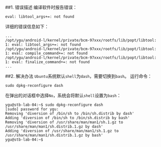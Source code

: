 ##1. 错误描述
编译软件时报告错误：
```
eval: libtool_args+=: not found
```

详细的错误信息如下：
```shell
...
/opt/ygu/android-l/kernel/private/bcm-97xxx/rootfs/lib/popt/libtool: 1: eval: libtool_args+=: not found
/opt/ygu/android-l/kernel/private/bcm-97xxx/rootfs/lib/popt/libtool: 1: eval: compile_command+=: not found
/opt/ygu/android-l/kernel/private/bcm-97xxx/rootfs/lib/popt/libtool: 1: eval: finalize_command+=: not found
...
```

##2. 解决办法
`Ubuntu`系统默认`shell`为`dash`，需要切换到`bash`。
运行命令：
```shell
sudo dpkg-reconfigure dash
```

在弹出的对话框中选择`No`，系统会将默认`shell`设置为`bash`：
```shell
ygu@stb-lab-04:~$ sudo dpkg-reconfigure dash
[sudo] password for ygu: 
Removing 'diversion of /bin/sh to /bin/sh.distrib by dash'
Adding 'diversion of /bin/sh to /bin/sh.distrib by bash'
Removing 'diversion of /usr/share/man/man1/sh.1.gz to /usr/share/man/man1/sh.distrib.1.gz by dash'
Adding 'diversion of /usr/share/man/man1/sh.1.gz to /usr/share/man/man1/sh.distrib.1.gz by bash'
ygu@stb-lab-04:~$  
```